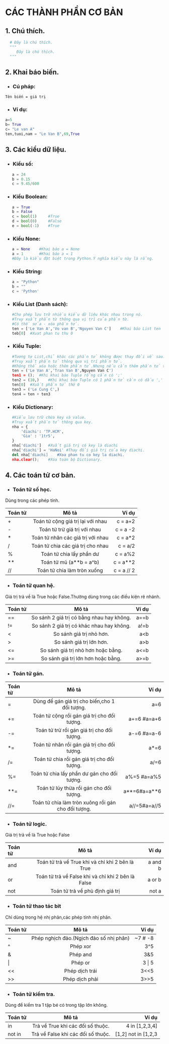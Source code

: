 # CÁC THÀNH PHẦN CƠ BẢN
 ## 1. Chú thích.  
 ```python  
   # Đây là chú thích.     
   """  
      Đây là chú thích.  
   """       
 ```  
 ## 2. Khai báo biến.  
 * ###  Cú pháp:  
 ``` 
 Tên biến = giá trị  
 ```  
 * ###  Ví dụ:  
 ```python
a=5  
b= True  
c= "Le van A"  
ten,tuoi,nam = "Le Van B",69,True  
 ```  
 ## 3. Các kiểu dữ liệu.  
 * ###  Kiểu số:  
 ```python  
    a = 24  
	b = 0.15  
	c = 9.45/600  
 ```  
 * ###  Kiểu Boolean:  
 ```python  
	a = True  
	b = False  
	c = bool(1)		#True
	d = bool(0)		#False
	e = bool(-1)	#True
 ```  
 * ###  Kiểu None:  
 ```python
	a = None	#Khai báo a = None 
	a = 1		#Khai báo a = 1
	#Đây là kiểu đặt biệt trong Python.Ý nghĩa kiểu này là rỗng.
 ```
 * ###	Kiểu String:  
 ```python
	a = "Python"
	b = ""
	c = 'Python'
 ```
 * ###	Kiểu List (Danh sách):  
 ```python
	#Cho phép lưu trữ nhiều kiểu dữ liệu khác nhau trong nó.
	#Truy xuất phần từ thông qua vị trí của phần từ.
	#Có thể sửa - xóa phần tử.
	ten = ['Le Van A','Vo van B','Nguyen Van C']	#Khai báo List ten
	teb[0]	#Xuat phan tu thu 0
 ```
 * ### Kiểu Tuple:  
 ```python
	#Tương tự List,chỉ khác các phần tử không được thay đổi về sau.
	#Truy xuất phần tử thông qua vị trí phần tử.
	#Không thể xóa hoặc thêm phần tử.Nhưng nếu cần thêm phần tử thì có thể cộng 2 Tuple.
	ten = ('Le Van A','Tran Van B',Nguyen Van C')
	ten1 = ();	#Khi khai báo Tuple rỗng cần có ';'
	ten2 = (10,)	#Khi khai báo Tuple có 1 phần tử cần có dấu ',' sau phần tử.
	ten[0]	#Xuất phần tử thứ 0
	ten3 = ('Le Cung C',)
	ten4 = ten + ten3
 ```
 * ### Kiểu Dictionary:
 ```python
	#Kiểu lưu trữ chứa key và value.
	#Truy xuất phần tử thông qua key.
	nha = {
		'diachi': 'TP.HCM',
		'Gia' : '1tr5',
	}
	nha['diachi']	#Xuất giá trị có key là diachi
	nha['diachi'] = 'HaNoi'	#Thay đổi giá trị của key diachi.
	del nha['diachi]	#Xoa phan tu co key la diachi.
	nha.clear();	#Xóa toàn bộ Dictionary.
 ```
 ##	4. Các toán tử cơ bản.
 *	###	Toán tử số học.
 Dùng trong các phép tính.  
 
 | Toán tử | Mô tả                                             | Ví dụ              |  
 | :---    |	:---:							               |            ---:	|  
 | +       | Toán tử cộng giá trị lại với nhau                 | c = a+2            |  
 | -       | Toán tử trừ giá trị với nhau		               | c = a -2           |  
 | *	   | Toán tử nhân các giá trị với nhau 				   | c = a*2 			|  
 | / 	   | Toán tử chia các giá trị cho nhau				   | c = a/2			|  
 | %	   | Toán tử chia lấy phần dư						   | c = a%2			|  
 | **	   | Toán tử mũ (a**b = a^b)						   | c = a**2			|  
 | //	   | Toán tử chia làm tròn xuống					   | c = a // 2			|  
 *	###	Toán tử quan hệ.  
 Giá trị trả về là True hoặc False.Thường dùng trong các điều kiện rẽ nhánh.  
 
 | Toán tử	| Mô tả											| Ví dụ				|
 | :---     |	:---:										|				---:|
 | ==		| So sánh 2 giá trị có bằng nhau hay không.		| a==b 				|
 | !=		| So sánh 2 giá trị có khác nhau hay không.		| a!=b				|
 | <		| So sánh giá trị nhỏ hơn.						| a<b				|
 | >		| So sánh giá trị lớn hơn.						| a>b				|
 | <=		| So sánh giá trị nhỏ hơn hoặc bằng.			| a<=b				|
 | >=		| So sánh giá trị lớn hơn hoặc bằng.			| a>=b 				|
 *	###	Toán tử gán.
 | Toán tử	| Mô tả													| Ví dụ				|
 | :---		|	:---:												|			---:	|
 | =		| Dùng để gán giá trị cho biến,cho 1 đối tượng.			| a=6				|
 | +=		| Toán tử cộng rồi gán giá trị cho đối tượng.			| a+=6 #a=a+6		|
 | -=		| Toán tử trừ rồi gán giá trị cho đối tượng.			| a-=6 #a=a-6		|
 | *=		| Toán tử nhân rồi gán giá trị cho đối tượng.			| a*=6				|
 | /=		| Toán tử chia rồi gán giá trị cho đối tượng.			| a/=6				|
 | %=		| Toán tử chia lấy phần dư gán cho đối tượng.			| a%=5 #a=a%5		|
 | **=		| Toán tử lũy thừa rồi gán cho đối tượng.				| a**=6#a=a**6		|
 | //=		| Toán tử chia làm tròn xuông rồi gán cho đối tượng.	| a//=5#a=a//5		|
 *	###	Toán tử logic.  
 Giá trị trả về là True hoặc False  
 
 | Toán tử	| Mô tả													| Ví dụ				|
 | :---		| :---:													| 			---:	|
 | and		| Toán tử trả về True khi và chỉ khi 2 bên là True		| a and b 			|
 | or		| Toán tử trả về False khi và chỉ khi 2 bên là False	| a or b			|
 | not		| Toán tử trả về phủ định giá trị						| not a 			|
 *	###	Toán tử thao tác bit  
 Chỉ dùng trong hệ nhị phân,các phép tính nhị phân.  

 | Toán tử	| Mô tả													| Ví dụ				|
 | :---		|	:---:												|			---:	|
 | ~		| Phép nghịch đảo.(Ngịch đảo số nhị phân)				| ~7 # -8			|
 | ^		| Phép xor												| 3^5				|
 | &		| Phép and												| 3&5				|
 | \|		| Phép or												| 3 \| 5				|
 | <<		| Phép dịch trái										| 3<<5				|
 | >>		| Phép dịch phải										| 3>>5				|
 *	###	Toán tử kiểm tra.
 Dùng để kiểm tra 1 tập bé có trong tập lớn không.  
 
 | Toán tử	| Mô tả													| Ví dụ				|
 | :---		| :---:													|	---:			|
 | in		| Trả về True khi các đối số thuộc.						| 4 in [1,2,3,4]	|
 | not in	| Trả về False khi các đối số thuộc.					| [1,2] not in [1,2,3|
 
